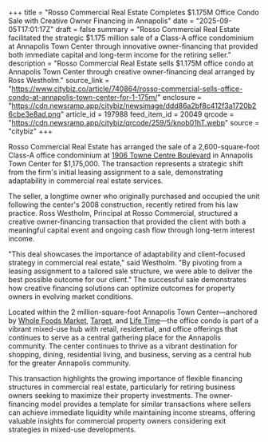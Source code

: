 +++
title = "Rosso Commercial Real Estate Completes $1.175M Office Condo Sale with Creative Owner Financing in Annapolis"
date = "2025-09-05T17:01:17Z"
draft = false
summary = "Rosso Commercial Real Estate facilitated the strategic $1.175 million sale of a Class-A office condominium at Annapolis Town Center through innovative owner-financing that provided both immediate capital and long-term income for the retiring seller."
description = "Rosso Commercial Real Estate sells $1.175M office condo at Annapolis Town Center through creative owner-financing deal arranged by Ross Westholm."
source_link = "https://www.citybiz.co/article/740864/rosso-commercial-sells-office-condo-at-annapolis-town-center-for-1-175m/"
enclosure = "https://cdn.newsramp.app/citybiz/newsimage/ddd86a2bf8c412f3a1720b26cbe3e8ad.png"
article_id = 197988
feed_item_id = 20049
qrcode = "https://cdn.newsramp.app/citybiz/qrcode/259/5/knob01hT.webp"
source = "citybiz"
+++

<p>Rosso Commercial Real Estate has arranged the sale of a 2,600-square-foot Class-A office condominium at <a href="https://www.annapolistowncenter.com" rel="nofollow" target="_blank">1906 Towne Centre Boulevard</a> in Annapolis Town Center for $1,175,000. The transaction represents a strategic shift from the firm's initial leasing assignment to a sale, demonstrating adaptability in commercial real estate services.</p><p>The seller, a longtime owner who originally purchased and occupied the unit following the center's 2008 construction, recently retired from his law practice. Ross Westholm, Principal at Rosso Commercial, structured a creative owner-financing transaction that provided the client with both a meaningful capital event and ongoing cash flow through long-term interest income.</p><p>"This deal showcases the importance of adaptability and client-focused strategy in commercial real estate," said Westholm. "By pivoting from a leasing assignment to a tailored sale structure, we were able to deliver the best possible outcome for our client." The successful sale demonstrates how creative financing solutions can optimize outcomes for property owners in evolving market conditions.</p><p>Located within the 2 million-square-foot Annapolis Town Center—anchored by <a href="https://www.wholefoodsmarket.com" rel="nofollow" target="_blank">Whole Foods Market</a>, <a href="https://www.target.com" rel="nofollow" target="_blank">Target</a>, and <a href="https://www.lifetime.life" rel="nofollow" target="_blank">Life Time</a>—the office condo is part of a vibrant mixed-use hub with retail, residential, and office offerings that continues to serve as a central gathering place for the Annapolis community. The center continues to thrive as a vibrant destination for shopping, dining, residential living, and business, serving as a central hub for the greater Annapolis community.</p><p>This transaction highlights the growing importance of flexible financing structures in commercial real estate, particularly for retiring business owners seeking to maximize their property investments. The owner-financing model provides a template for similar transactions where sellers can achieve immediate liquidity while maintaining income streams, offering valuable insights for commercial property owners considering exit strategies in mixed-use developments.</p>